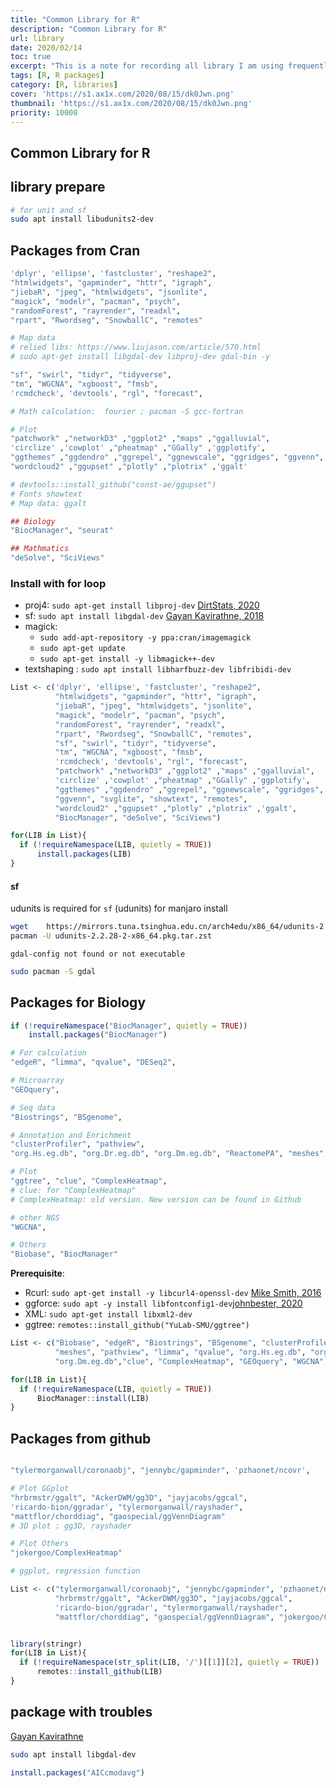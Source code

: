```yaml
---
title: "Common Library for R"
description: "Common Library for R"
url: library
date: 2020/02/14
toc: true
excerpt: "This is a note for recording all library I am using frequently"
tags: [R, R packages]
category: [R, libraries]
cover: 'https://s1.ax1x.com/2020/08/15/dk0Jwn.png'
thumbnail: 'https://s1.ax1x.com/2020/08/15/dk0Jwn.png'
priority: 10000
---
```


## Common Library for R

## library prepare

```bash
# for unit and sf
sudo apt install libudunits2-dev
```

## Packages from Cran

```r
'dplyr', 'ellipse', 'fastcluster', "reshape2",
"htmlwidgets", "gapminder", "httr", "igraph",
"jiebaR", "jpeg", "htmlwidgets", "jsonlite",
"magick", "modelr", "pacman", "psych",
"randomForest", "rayrender", "readxl",
"rpart", "Rwordseg", "SnowballC", "remotes"

# Map data
# relied libs: https://www.liujason.com/article/570.html
# sudo apt-get install libgdal-dev libproj-dev gdal-bin -y

"sf", "swirl", "tidyr", "tidyverse",
"tm", "WGCNA", "xgboost", "fmsb",
'rcmdcheck', 'devtools', "rgl", "forecast",

# Math calculation:  fourier ; pacman -S gcc-fortran

# Plot
"patchwork" ,"networkD3" ,"ggplot2" ,"maps" ,"ggalluvial",
'circlize' ,'cowplot' ,"pheatmap" ,"GGally" ,'ggplotify',
"ggthemes" ,"ggdendro" ,"ggrepel", "ggnewscale", "ggridges", "ggvenn", "svglite", "showtext", "remotes",
"wordcloud2" ,"ggupset" ,"plotly" ,"plotrix" ,'ggalt'

# devtools::install_github("const-ae/ggupset")
# Fonts showtext
# Map data: ggalt

## Biology
"BiocManager", "seurat"

## Mathmatics
"deSolve", "SciViews"
```


### Install with for loop

- proj4: `sudo apt-get install libproj-dev` [DirtStats, 2020](https://stackoverflow.com/questions/56304632/cant-install-proj4-package-because-libproj-and-or-proj-api-h-not-found-in-sta)
- sf: `sudo apt install libgdal-dev` [Gayan Kavirathne, 2018](https://stackoverflow.com/questions/12141422/error-gdal-config-not-found-while-installing-r-dependent-packages-whereas-gdal)
- magick:
    - `sudo add-apt-repository -y ppa:cran/imagemagick`
    - `sudo apt-get update`
    - `sudo apt-get install -y libmagick++-dev`
- textshaping : `sudo apt install libharfbuzz-dev libfribidi-dev`
```r
List <- c('dplyr', 'ellipse', 'fastcluster', "reshape2",
          "htmlwidgets", "gapminder", "httr", "igraph",
          "jiebaR", "jpeg", "htmlwidgets", "jsonlite",
          "magick", "modelr", "pacman", "psych",
          "randomForest", "rayrender", "readxl",
          "rpart", "Rwordseg", "SnowballC", "remotes",
          "sf", "swirl", "tidyr", "tidyverse",
          "tm", "WGCNA", "xgboost", "fmsb",
          'rcmdcheck', 'devtools', "rgl", "forecast",
          "patchwork" ,"networkD3" ,"ggplot2" ,"maps" ,"ggalluvial",
          'circlize' ,'cowplot' ,"pheatmap" ,"GGally" ,'ggplotify',
          "ggthemes" ,"ggdendro" ,"ggrepel", "ggnewscale", "ggridges",
          "ggvenn", "svglite", "showtext", "remotes",
          "wordcloud2" ,"ggupset" ,"plotly" ,"plotrix" ,'ggalt',
          "BiocManager", "deSolve", "SciViews")

for(LIB in List){
  if (!requireNamespace(LIB, quietly = TRUE))
      install.packages(LIB)
}
```

#### sf

udunits is required for `sf` (udunits)
for manjaro install

```bash
wget  	https://mirrors.tuna.tsinghua.edu.cn/arch4edu/x86_64/udunits-2.2.28-2-x86_64.pkg.tar.zst
pacman -U udunits-2.2.28-2-x86_64.pkg.tar.zst
```

`gdal-config not found or not executable`

```bash
sudo pacman -S gdal
```

## Packages for Biology

```r
if (!requireNamespace("BiocManager", quietly = TRUE))
    install.packages("BiocManager")

# For calculation
"edgeR", "limma", "qvalue", "DESeq2",

# Microarray
"GEOquery",

# Seq data
"Biostrings", "BSgenome",

# Annotation and Enrichment
"clusterProfiler", "pathview",
"org.Hs.eg.db", "org.Dr.eg.db", "org.Dm.eg.db", "ReactomePA", "meshes",

# Plot
"ggtree", "clue", "ComplexHeatmap",
# clue: for "ComplexHeatmap"
# ComplexHeatmap: old version. New version can be found in Github

# other NGS
"WGCNA",

# Others
"Biobase", "BiocManager"
```


**Prerequisite**:
- Rcurl: `sudo apt-get install -y libcurl4-openssl-dev` [Mike Smith, 2016](https://support.bioconductor.org/p/129866/)
- ggforce: `sudo apt -y install libfontconfig1-dev`[johnbester, 2020](https://github.com/r-lib/systemfonts/issues/35)
- XML: `sudo apt-get install libxml2-dev`
- ggtree: `remotes::install_github("YuLab-SMU/ggtree")`

```r
List <- c("Biobase", "edgeR", "Biostrings", "BSgenome", "clusterProfiler", "ggtree",
          "meshes", "pathview", "limma", "qvalue", "org.Hs.eg.db", "org.Dr.eg.db",
          "org.Dm.eg.db","clue", "ComplexHeatmap", "GEOquery", "WGCNA", "ReactomePA")

for(LIB in List){
  if (!requireNamespace(LIB, quietly = TRUE))
      BiocManager::install(LIB)
}
```

## Packages from github


```r

"tylermorganwall/coronaobj", "jennybc/gapminder", 'pzhaonet/ncovr',

# Plot GGplot
"hrbrmstr/ggalt", "AckerDWM/gg3D", "jayjacobs/ggcal",
'ricardo-bion/ggradar', "tylermorganwall/rayshader",
"mattflor/chorddiag", "gaospecial/ggVennDiagram"
# 3D plot : gg3D, rayshader

# Plot Others
"jokergoo/ComplexHeatmap"

# ggplot, regression function
```

```r
List <- c("tylermorganwall/coronaobj", "jennybc/gapminder", 'pzhaonet/ncovr',
          "hrbrmstr/ggalt", "AckerDWM/gg3D", "jayjacobs/ggcal",
          'ricardo-bion/ggradar', "tylermorganwall/rayshader",
          "mattflor/chorddiag", "gaospecial/ggVennDiagram", "jokergoo/ComplexHeatmap", "Laurae2/Laurae")


library(stringr)
for(LIB in List){
  if (!requireNamespace(str_split(LIB, '/')[[1]][2], quietly = TRUE))
      remotes::install_github(LIB)
}
```


## package with troubles

[Gayan Kavirathne](https://stackoverflow.com/questions/12141422/error-gdal-config-not-found-while-installing-r-dependent-packages-whereas-gdal)
```bash
sudo apt install libgdal-dev
```
```r
install.packages("AICcmodavg")
```
